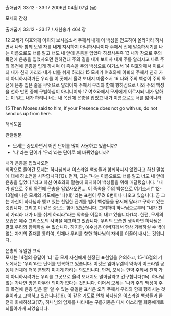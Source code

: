 출애굽기 33:12 - 33:17 
2006년 04월 07일 (금)

모세의 간청



출애굽기 33:12 - 33:17 / 새찬송가 464 장


12 모세가 여호와께 아뢰되 보시옵소서 주께서 내게 이 백성을 인도하여 올라가라 하시면서 나와 함께 보낼 자를 내게 지시하지 아니하시나이다 주께서 전에 말씀하시기를 나는 이름으로도 너를 알고 너도 내 앞에 은총을 입었다 하셨사온즉 13 내가 참으로 주의 목전에 은총을 입었사오면 원하건대 주의 길을 내게 보이사 내게 주를 알리시고 나로 주의 목전에 은총을 입게 하시며 이 족속을 주의 백성으로 여기소서 14 여호와께서 이르시되 내가 친히 가리라 내가 너를 쉬게 하리라 15 모세가 여호와께 아뢰되 주께서 친히 가지 아니하시려거든 우리를 이 곳에서 올려 보내지 마옵소서 16 나와 주의 백성이 주의 목전에 은총 입은 줄을 무엇으로 알리이까 주께서 우리와 함께 행하심으로 나와 주의 백성을 천하 만민 중에 구별하심이 아니니이까 17 여호와께서 모세에게 이르시되 네가 말하는 이 일도 내가 하리니 너는 내 목전에 은총을 입었고 내가 이름으로도 너를 앎이니라  

15  Then Moses said to him, If your Presence does not go with us, do not send us up from here.

해석도움





관찰질문
- 모세는 중보하면서 어떤 단어를 많이 사용하고 있습니까?
- '나'라는 단어가 '우리'라는 단어로 왜 바뀌었습니까?

내가 은총을 입었사오면  
회막으로 들어간 모세는 하나님께서 이스라엘 백성들과 함께하시지 않겠다고 하신 말씀에 대해 하소연을 시작합니다(12). 먼저, 그는 "나는 이름으로도 너를 알고 너도 내 앞에 은총을 입었다."라고 하신 여호와의 말씀에 의지하여 백성들을 위해 매달렸습니다. "내가 참으로 주의 목전에 은총을 입었사오면…. 이 족속을 주의 백성으로 여기소서!" 12-13절에 나온 모세의 기도에는 '나(내)'라는 표현이 무려 8번이나 나오고 있습니다. 곧 그는 자신이 하나님과 맺고 있는 친밀한 관계를 빌어 백성들을 용서해 달라고 구하고 있는 것입니다. 그리고 이 같은 중보는 힘이 있었습니다.  그리하여 하나님으로부터 "내가 친히 가리라 내가 너를 쉬게 하리라"라는 약속을 이끌어 내고 있습니다(14). 한편, 모세의 모습은 예수 그리스도의 사역을 예표하고 있습니다. 우리의 모습만 생각하면 하나님은 결코 우리와 함께하실 수 없습니다. 하지만, 예수님은 아버지께서 항상 기뻐하실 수 밖에 없는 자기의 존재를 통하여, 언제나 우리를 향한 하나님의 자비를 이끌어 내시는 것입니다. 

은총의 유일한 표식  
모세는 14절의 응답이 '너' 곧 모세 자신에게 한정된 표현임을 유의하고, 15-16절의 기도에서는 '우리'라는 단어를 반복하고 있습니다. 이것은 임마누엘의 약속이 이스라엘 공동체 전체에 더욱 분명히 미치게 하려는 의도입니다. 먼저, 모세는 만약 주께서 친히 가지 아니하시려거든 우리를 그곳으로 올려 보내지도 말아달라고 간구합니다(15). 하나님 없는 가나안 땅은 아무런 의미가 없다는 것입니다. 이어서 모세는 '나와 주의 백성이 주의 목전에 은총 입은 줄' 알 수 있는 유일한 표식은 오직 주께서 우리와 함께 행하시는 것뿐이라고 고백하고 있습니다(16). 이 같은 기도로 인해 하나님은 이스라엘 백성들과 완전히 화해하셨고(17), 하나님의 임재를 나타내는 구름기둥은 다시 이스라엘 회중에게로 되돌아가게 되었습니다.